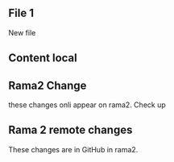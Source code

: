 ## File 1
New file

## Content local 

## Rama2 Change
these changes onli appear on rama2. 
Check up

## Rama 2 remote changes
These changes are in GitHub in rama2. 
